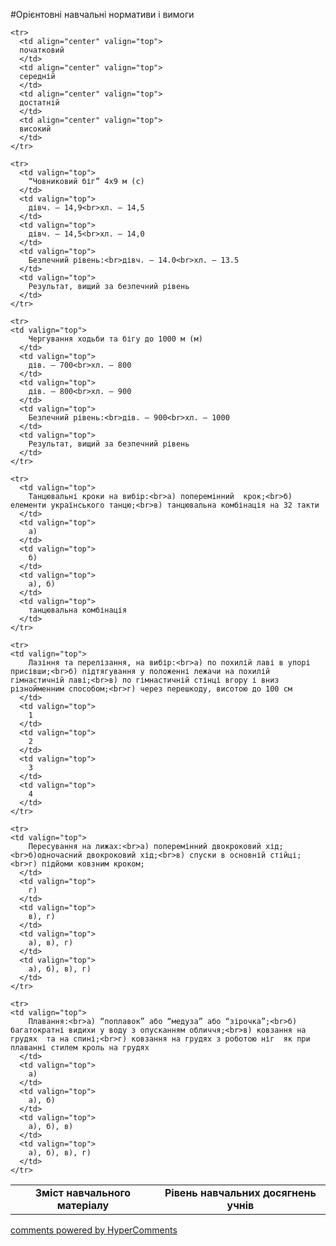 <div id="hypercomments_widget" class="js-hypercomments-widget invisible"></div>

#Орієнтовні навчальні нормативи і вимоги

<table>
  <body>
    <tr>
      <td align="center" rowspan="2">
        <b>Зміст навчального матеріалу</b>
      </td>
      <td align="center" valign="top" colspan="4">
        <b>Рівень навчальних  досягнень учнів</b>
      </td>
    </tr>

    <tr>
      <td align="center" valign="top">
      початковий
      </td>
      <td align="center" valign="top">
      середній
      </td>
      <td align="center" valign="top">
      достатній
      </td>
      <td align="center" valign="top">
      високий
      </td>
    </tr>

    <tr>
      <td valign="top">
        “Човниковий біг” 4х9 м (с)
      </td>
      <td valign="top">
        дівч. – 14,9<br>хл. – 14,5
      </td>
      <td valign="top">
        дівч. – 14,5<br>хл. – 14,0
      </td>
      <td valign="top">
        Безпечний рівень:<br>дівч. – 14.0<br>хл. – 13.5
      </td>
      <td valign="top">
        Результат, вищий за безпечний рівень
      </td>
    </tr>

    <tr>
    <td valign="top">
        Чергування ходьби та бігу до 1000 м (м)
      </td>
      <td valign="top">
        дів. – 700<br>хл. – 800
      </td>
      <td valign="top">
        дів. – 800<br>хл. – 900
      </td>
      <td valign="top">
        Безпечний рівень:<br>дів. – 900<br>хл. – 1000
      </td>
      <td valign="top">
        Результат, вищий за безпечний рівень
      </td>
    </tr>

    <tr>
      <td valign="top">
        Танцювальні кроки на вибір:<br>а) поперемінний  крок;<br>б) елементи українського танцю;<br>в) танцювальна комбінація на 32 такти
      </td>
      <td valign="top">
        а)
      </td>
      <td valign="top">
        б)
      </td>
      <td valign="top">
        а), б)
      </td>
      <td valign="top">
        танцювальна комбінація
      </td>
    </tr>

    <tr>
    <td valign="top">
        Лазіння та перелізання, на вибір:<br>а) по похилій лаві в упорі присівши;<br>б) підтягування у положенні лежачи на похилій гімнастичній лаві;<br>в) по гімнастичній стінці вгору і вниз різнойменним способом;<br>г) через перешкоду, висотою до 100 см
      </td>
      <td valign="top">
        1
      </td>
      <td valign="top">
        2
      </td>
      <td valign="top">
        3
      </td>
      <td valign="top">
        4
      </td>
    </tr>

    <tr>
    <td valign="top">
        Пересування на лижах:<br>а) поперемінний двокроковий хід;<br>б)одночасний двокроковий хід;<br>в) спуски в основній стійці;<br>г) підйоми ковзним кроком;
      </td>
      <td valign="top">
        г) 
      </td>
      <td valign="top">
        в), г)
      </td>
      <td valign="top">
        а), в), г)
      </td>
      <td valign="top">
        а), б), в), г)
      </td>
    </tr>

    <tr>
    <td valign="top">
        Плавання:<br>а) “поплавок” або “медуза” або “зірочка”;<br>б) багатократні видихи у воду з опусканням обличчя;<br>в) ковзання на  грудях  та на спині;<br>г) ковзання на грудях з роботою ніг  як при  плаванні стилем кроль на грудях 
      </td>
      <td valign="top">  
        а)
      </td>
      <td valign="top">
        а), б)
      </td>
      <td valign="top">
        а), б), в)
      </td>
      <td valign="top">
        а), б), в), г)
      </td>
    </tr>

    
  </body>
</table>


<div class="js-hypercomments-container">
    <a href="http://hypercomments.com" class="hc-link" title="comments widget">comments powered by HyperComments</a>
</div>